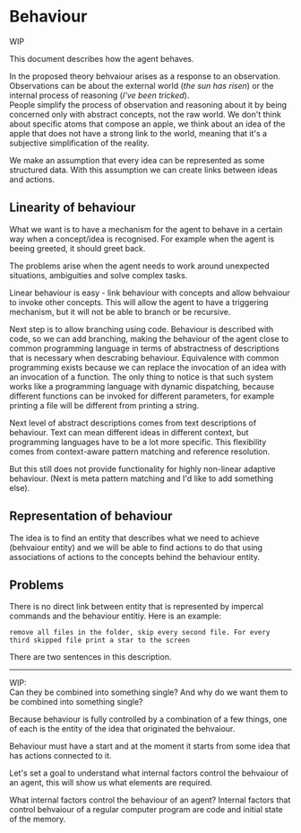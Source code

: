 # Behaviour

WIP

This document describes how the agent behaves.

In the proposed theory behvaiour arises as a response to an observation. Observations can be about the external world (*the sun has risen*) or the internal process of reasoning (*I've been tricked*).  
People simplify the process of observation and reasoning about it by being concerned only with abstract concepts, not the raw world. We don't think about specific atoms that compose an apple, we think about an idea of the apple that does not have a strong link to the world, meaning that it's a subjective simplification of the reality.  

We make an assumption that every idea can be represented as some structured data.
With this assumption we can create links between ideas and actions.

## Linearity of behaviour

What we want is to have a mechanism for the agent to behave in a certain way when a concept/idea is recognised. For example when the agent is beeing greeted, it should greet back. 

The problems arise when the agent needs to work around unexpected situations, ambiguities and solve complex tasks.

Linear behaviour is easy - link behaviour with concepts and allow behvaiour to invoke other concepts. This will allow the agent to have a triggering mechanism, but it will not be able to branch or be recursive.

Next step is to allow branching using code. Behaviour is described with code, so we can add branching, making the behaviour of the agent close to common programming language in terms of abstractness of descriptions that is necessary when descrabing behaviour. Equivalence with common programming exists because we can replace the invocation of an idea with an invocation of a function. The only thing to notice is that such system works like a programming language with dynamic dispatching, because different functions can be invoked for different parameters, for example printing a file will be different from printing a string.

Next level of abstract descriptions comes from text descriptions of behaviour. Text can mean different ideas in different context, but programming languages have to be a lot more specific. This flexibility comes from context-aware pattern matching and reference resolution.

But this still does not provide functionality for highly non-linear adaptive behaviour. (Next is meta pattern matching and I'd like to add something else).

## Representation of behaviour

The idea is to find an entity that describes what we need to achieve (behvaiour entity) and we will be able to find actions to do that using associations of actions to the concepts behind the behaviour entity.



## Problems 
There is no direct link between entity that is represented by impercal commands and the behaviour entitiy. 
Here is an example:  

`remove all files in the folder, skip every second file. For every third skipped file print a star to the screen`

There are two sentences in this description. 

---
WIP:  
Can they be combined into something single?
And why do we want them to be combined into something single?

Because behaviour is fully controlled by a combination of a few things, one of each is the entity of the idea that originated the behvaiour.

Behaviour must have a start and at the moment it starts from some idea that has actions connected to it.

Let's set a goal to understand what internal factors control the behvaiour of an agent, this will show us what elements are required.

What internal factors control the behaviour of an agent?
Internal factors that control behvaiour of a regular computer program are code and initial state of the memory.
